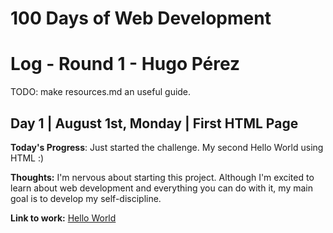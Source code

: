 # 100 Days of Web Development

# Log - Round 1 - Hugo Pérez

TODO: make resources.md an useful guide.

## Day 1 | August 1st, Monday |  First HTML Page

**Today's Progress**: Just started the challenge. My second Hello World using HTML :)

**Thoughts:** I'm nervous about starting this project. Although I'm excited to learn about web development and everything you can do with it, my main goal is to develop my self-discipline.

**Link to work:** [Hello World]()
